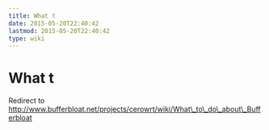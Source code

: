 ```yaml
---
title: What t
date: 2015-05-20T22:40:42
lastmod: 2015-05-20T22:40:42
type: wiki
---
```

What t
======

Redirect to
http://www.bufferbloat.net/projects/cerowrt/wiki/What\_to\_do\_about\_Bufferbloat
